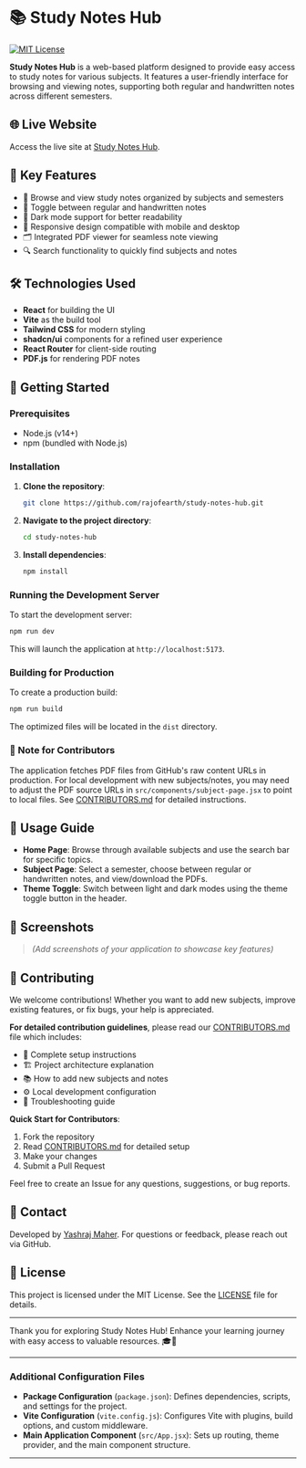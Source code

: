 # 📚 Study Notes Hub

[![MIT License](https://img.shields.io/badge/License-MIT-green.svg)](https://github.com/rajofearth/study-notes-hub/blob/main/LICENSE)

**Study Notes Hub** is a web-based platform designed to provide easy access to study notes for various subjects. It features a user-friendly interface for browsing and viewing notes, supporting both regular and handwritten notes across different semesters.

## 🌐 Live Website

Access the live site at [Study Notes Hub](https://study-notes-hub.vercel.app/).

## 📑 Key Features

- 📖 Browse and view study notes organized by subjects and semesters
- 📝 Toggle between regular and handwritten notes
- 🌙 Dark mode support for better readability
- 📱 Responsive design compatible with mobile and desktop
- 🗂 Integrated PDF viewer for seamless note viewing
- 🔍 Search functionality to quickly find subjects and notes

## 🛠️ Technologies Used

- **React** for building the UI
- **Vite** as the build tool
- **Tailwind CSS** for modern styling
- **shadcn/ui** components for a refined user experience
- **React Router** for client-side routing
- **PDF.js** for rendering PDF notes

## 🚀 Getting Started

### Prerequisites

- Node.js (v14+)
- npm (bundled with Node.js)

### Installation

1. **Clone the repository**:
   ```bash
   git clone https://github.com/rajofearth/study-notes-hub.git
   ```

2. **Navigate to the project directory**:
   ```bash
   cd study-notes-hub
   ```

3. **Install dependencies**:
   ```bash
   npm install
   ```

### Running the Development Server

To start the development server:

```bash
npm run dev
```

This will launch the application at `http://localhost:5173`.

### Building for Production

To create a production build:

```bash
npm run build
```

The optimized files will be located in the `dist` directory.

### 📝 Note for Contributors

The application fetches PDF files from GitHub's raw content URLs in production. For local development with new subjects/notes, you may need to adjust the PDF source URLs in `src/components/subject-page.jsx` to point to local files. See [CONTRIBUTORS.md](./CONTRIBUTORS.md) for detailed instructions.

## 📝 Usage Guide

- **Home Page**: Browse through available subjects and use the search bar for specific topics.
- **Subject Page**: Select a semester, choose between regular or handwritten notes, and view/download the PDFs.
- **Theme Toggle**: Switch between light and dark modes using the theme toggle button in the header.

## 📸 Screenshots

> _(Add screenshots of your application to showcase key features)_

## 🤝 Contributing

We welcome contributions! Whether you want to add new subjects, improve existing features, or fix bugs, your help is appreciated.

**For detailed contribution guidelines**, please read our [CONTRIBUTORS.md](./CONTRIBUTORS.md) file which includes:
- 🚀 Complete setup instructions
- 🏗️ Project architecture explanation
- 📚 How to add new subjects and notes
- ⚙️ Local development configuration
- 🐛 Troubleshooting guide

**Quick Start for Contributors**:
1. Fork the repository
2. Read [CONTRIBUTORS.md](./CONTRIBUTORS.md) for detailed setup
3. Make your changes
4. Submit a Pull Request

Feel free to create an Issue for any questions, suggestions, or bug reports.

## 📧 Contact

Developed by [Yashraj Maher](https://github.com/rajofearth). For questions or feedback, please reach out via GitHub.

## 📄 License

This project is licensed under the MIT License. See the [LICENSE](https://github.com/rajofearth/study-notes-hub/blob/main/LICENSE) file for details.

---

Thank you for exploring Study Notes Hub! Enhance your learning journey with easy access to valuable resources. 🎓📖

---

### Additional Configuration Files

- **Package Configuration** (`package.json`): Defines dependencies, scripts, and settings for the project.
- **Vite Configuration** (`vite.config.js`): Configures Vite with plugins, build options, and custom middleware.
- **Main Application Component** (`src/App.jsx`): Sets up routing, theme provider, and the main component structure.

---
